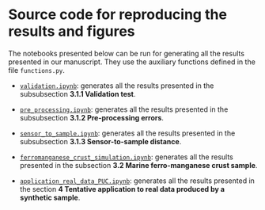 # Source code for reproducing the results and figures

The notebooks presented below can be run for generating all the 
results presented in our manuscript. They use the auxiliary functions
defined in the file `functions.py`.

* [`validation.ipynb`](http://nbviewer.jupyter.org/github/pinga-lab/magnetization-rock-sample/blob/master/code/validation.ipynb): 
  generates all the results presented in the subsubsection **3.1.1 Validation test**.

* [`pre_processing.ipynb`](http://nbviewer.jupyter.org/github/pinga-lab/magnetization-rock-sample/blob/master/code/pre_processing.ipynb): 
  generates all the results presented in the subsubsection **3.1.2 Pre-processing errors**.
  
* [`sensor_to_sample.ipynb`](http://nbviewer.jupyter.org/github/pinga-lab/magnetization-rock-sample/blob/master/code/sensor_to_sample.ipynb): 
  generates all the results presented in the subsubsection **3.1.3 Sensor-to-sample distance**.
  
* [`ferromanganese_crust_simulation.ipynb`](http://nbviewer.jupyter.org/github/pinga-lab/magnetization-rock-sample/blob/master/code/ferromanganese_crust_simulation.ipynb): 
  generates all the results presented in the subsection **3.2 Marine ferro-manganese crust sample**.
  
* [`application_real_data_PUC.ipynb`](http://nbviewer.jupyter.org/github/pinga-lab/magnetization-rock-sample/blob/master/code/application_real_data_PUC.ipynb): 
  generates all the results presented in the section **4 Tentative application to real data produced by a synthetic sample**.
